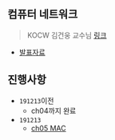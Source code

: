 ## 컴퓨터 네트워크
> KOCW 김건웅 교수님 [링크](http://www.kocw.net/home/search/kemView.do?kemId=1045097)

- [발표자료](http://lily.mmu.ac.kr/lecture/17cn/index.html)



## 진행사항

- `191213`이전
    - ch04까지 완료
- `191213`
    - [ch05 MAC](./ch05_MAC계층.md)



